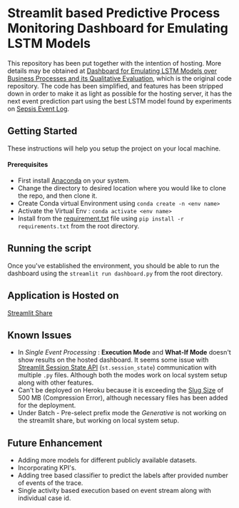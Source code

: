 # Streamlit based Predictive Process Monitoring Dashboard for Emulating LSTM Models

This repository has been put together with the intention of hosting. More details may be obtained at [Dashboard for Emulating LSTM Models over Business Processes and its Qualitative Evaluation](https://github.com/rhnfzl/business-process-dashboard-for-lstm), which is the original code repository. The code has been simplified, and features has been stripped down in order to make it as light as possible for the hosting server, it has the next event prediction part using the best LSTM model found by experiments on [Sepsis Event Log](https://data.4tu.nl/articles/dataset/Sepsis_Cases_-_Event_Log/12707639/1).

## Getting Started

These instructions will help you setup the project on your local machine.

#### Prerequisites

- First install [Anaconda](https://www.anaconda.com/products/individual) on your system.
- Change the directory to desired location where you would like to clone the repo, and then clone it.
- Create Conda virtual Environment using ```conda create -n <env name>```
- Activate the Virtual Env : ```conda activate <env name>```
- Install from the [requirement.txt](https://github.com/rhnfzl/streamlit-predictive-process-monitoring-dashboard-using-lstm/blob/master/requirements.txt) file using ```pip install -r requirements.txt``` from the root directory.

## Running the script

Once you've established the environment, you should be able to run the dashboard using the ```streamlit run dashboard.py``` from the root directory.

## Application is Hosted on

[Streamlit Share](https://share.streamlit.io/rhnfzl/ppm-dashboard/dashboard.py)

## Known Issues

- In *Single Event Processing* : **Execution Mode** and **What-If Mode** doesn't show results on the hosted dashboard. It seems some issue with [Streamlit Session State API](https://docs.streamlit.io/en/stable/session_state_api.html) (```st.session_state```) communication with multiple ```.py``` files. Although both the modes work on local system setup along with other features.
- Can't be deployed on Heroku because it is exceeding the [Slug Size](https://devcenter.heroku.com/articles/slug-compiler#slug-size) of 500 MB (Compression Error), although necessary files has been added for the deployment.
- Under Batch - Pre-select prefix mode the *Generative* is not working on the streamlit share, but working on local system setup.

## Future Enhancement

- Adding more models for different publicly available datasets.
- Incorporating KPI's.
- Adding tree based classifier to predict the labels after provided number of events of the trace.
- Single activity based execution based on event stream along with individual case id.

